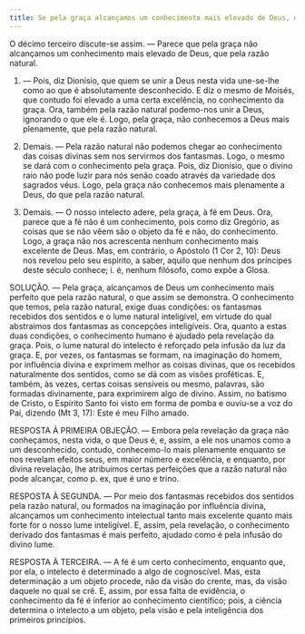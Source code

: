 ```yaml
---
title: Se pela graça alcançamos um conhecimento mais elevado de Deus, que pela razão natural
---
```


O décimo terceiro discute-se assim. — Parece que pela graça não alcançamos um conhecimento mais elevado de Deus, que pela razão natural.  

1. — Pois, diz Dionísio, que quem se unir a Deus nesta vida une-se-lhe como ao que é absolutamente desconhecido. E diz o mesmo de Moisés, que contudo foi elevado a uma certa excelência, no conhecimento da graça. Ora, também pela razão natural podemo-nos unir a Deus, ignorando o que ele é. Logo, pela graça, não conhecemos a Deus mais plenamente, que pela razão natural. 

2. Demais. — Pela razão natural não podemos chegar ao conhecimento das coisas divinas sem nos servirmos dos fantasmas. Logo, o mesmo se dará com o conhecimento pela graça. Pois, diz Dionísio, que o divino raio não pode luzir para nós senão coado através da variedade dos sagrados véus. Logo, pela graça não conhecemos mais plenamente a Deus, do que pela razão natural.  

3. Demais. — O nosso intelecto adere, pela graça, à fé em Deus. Ora, parece que a fé não é um conhecimento, pois como diz Gregório, as coisas que se não vêem são o objeto da fé e não, do conhecimento. Logo, a graça não nos acrescenta nenhum conhecimento mais excelente de Deus.  Mas, em contrário, o Apóstolo (1 Cor 2, 10): Deus nos revelou pelo seu espírito, a saber, aquilo que nenhum dos príncipes deste século conhece; i. é, nenhum filósofo, como expõe a Glosa.  

SOLUÇÃO. — Pela graça, alcançamos de Deus um conhecimento mais perfeito que pela razão natural, o que assim se demonstra. O conhecimento que temos, pela razão natural, exige duas condições: os fantasmas recebidos dos sentidos e o lume natural inteligível, em virtude do qual abstraímos dos fantasmas as concepções inteligíveis. Ora, quanto a estas duas condições, o conhecimento humano é ajudado pela revelação da graça. Pois, o lume natural do intelecto é reforçado pela infusão da luz da graça. E, por vezes, os fantasmas se formam, na imaginação do homem, por influência divina e exprimem melhor as coisas divinas, que os recebidos naturalmente dos sentidos, como se dá com as visões proféticas. E, também, às vezes, certas coisas sensíveis ou mesmo, palavras, são formadas divinamente, para exprimirem algo de divino. Assim, no batismo de Cristo, o Espírito Santo foi visto em forma de pomba e ouviu-se a voz do Pai, dizendo (Mt 3, 17): Este é meu Filho amado.  

RESPOSTA À PRIMEIRA OBJEÇÃO. — Embora pela revelação da graça não conheçamos, nesta vida, o que Deus é, e, assim, a ele nos unamos como a um desconhecido, contudo, conhecemo-lo mais plenamente enquanto se nos revelam efeitos seus, em maior número e excelência, e enquanto, por divina revelação, lhe atribuímos certas perfeições que a razão natural não pode alcançar, como p. ex, que é uno e trino.  

RESPOSTA À SEGUNDA. — Por meio dos fantasmas recebidos dos sentidos pela razão natural, ou formados na imaginação por influência divina, alcançamos um conhecimento intelectual tanto mais excelente quanto mais forte for o nosso lume inteligível. E, assim, pela revelação, o conhecimento derivado dos fantasmas é mais perfeito, ajudado como é pela infusão do divino lume.  

RESPOSTA À TERCEIRA. — A fé é um certo conhecimento, enquanto que, por ela, o intelecto é determinado a algo de cognoscível. Mas, esta determinação a um objeto procede, não da visão do crente, mas, da visão daquele no qual se crê. E, assim, por essa falta de evidência, o conhecimento da fé é inferior ao conhecimento científico; pois, a ciência determina o intelecto a um objeto, pela visão e pela inteligência dos primeiros princípios.